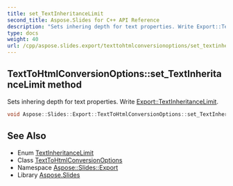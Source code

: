 ```yaml
---
title: set_TextInheritanceLimit
second_title: Aspose.Slides for C++ API Reference
description: "Sets inhering depth for text properties. Write Export::TextInheritanceLimit."
type: docs
weight: 40
url: /cpp/aspose.slides.export/texttohtmlconversionoptions/set_textinheritancelimit/
---
```

## TextToHtmlConversionOptions::set_TextInheritanceLimit method


Sets inhering depth for text properties. Write [Export::TextInheritanceLimit](../../textinheritancelimit/).

```cpp
void Aspose::Slides::Export::TextToHtmlConversionOptions::set_TextInheritanceLimit(Aspose::Slides::Export::TextInheritanceLimit value) override
```

## See Also

* Enum [TextInheritanceLimit](../../textinheritancelimit/)
* Class [TextToHtmlConversionOptions](../)
* Namespace [Aspose::Slides::Export](../../)
* Library [Aspose.Slides](../../../)
